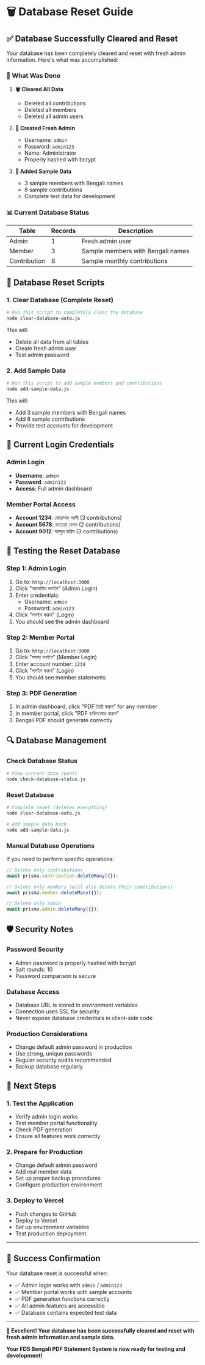 # 🗑️ Database Reset Guide

## ✅ Database Successfully Cleared and Reset

Your database has been completely cleared and reset with fresh admin information. Here's what was accomplished:

### 🔄 What Was Done

1. **🗑️ Cleared All Data**
   - Deleted all contributions
   - Deleted all members
   - Deleted all admin users

2. **🔐 Created Fresh Admin**
   - Username: `admin`
   - Password: `admin123`
   - Name: Administrator
   - Properly hashed with bcrypt

3. **📝 Added Sample Data**
   - 3 sample members with Bengali names
   - 8 sample contributions
   - Complete test data for development

### 📊 Current Database Status

| Table | Records | Description |
|-------|---------|-------------|
| Admin | 1 | Fresh admin user |
| Member | 3 | Sample members with Bengali names |
| Contribution | 8 | Sample monthly contributions |

## 🔧 Database Reset Scripts

### **1. Clear Database (Complete Reset)**
```bash
# Run this script to completely clear the database
node clear-database-auto.js
```

This will:
- Delete all data from all tables
- Create fresh admin user
- Test admin password

### **2. Add Sample Data**
```bash
# Run this script to add sample members and contributions
node add-sample-data.js
```

This will:
- Add 3 sample members with Bengali names
- Add 8 sample contributions
- Provide test accounts for development

## 🎯 Current Login Credentials

### **Admin Login**
- **Username**: `admin`
- **Password**: `admin123`
- **Access**: Full admin dashboard

### **Member Portal Access**
- **Account 1234**: মোহাম্মদ আলী (3 contributions)
- **Account 5678**: ফাতেমা বেগম (2 contributions)
- **Account 9012**: আব্দুল করিম (3 contributions)

## 🚀 Testing the Reset Database

### **Step 1: Admin Login**
1. Go to: `http://localhost:3000`
2. Click "অ্যাডমিন লগইন" (Admin Login)
3. Enter credentials:
   - Username: `admin`
   - Password: `admin123`
4. Click "লগইন করুন" (Login)
5. You should see the admin dashboard

### **Step 2: Member Portal**
1. Go to: `http://localhost:3000`
2. Click "সদস্য লগইন" (Member Login)
3. Enter account number: `1234`
4. Click "লগইন করুন" (Login)
5. You should see member statements

### **Step 3: PDF Generation**
1. In admin dashboard, click "PDF তৈরি করুন" for any member
2. In member portal, click "PDF ডাউনলোড করুন"
3. Bengali PDF should generate correctly

## 🔍 Database Management

### **Check Database Status**
```bash
# View current data counts
node check-database-status.js
```

### **Reset Database**
```bash
# Complete reset (deletes everything)
node clear-database-auto.js

# Add sample data back
node add-sample-data.js
```

### **Manual Database Operations**
If you need to perform specific operations:

```javascript
// Delete only contributions
await prisma.contribution.deleteMany({});

// Delete only members (will also delete their contributions)
await prisma.member.deleteMany({});

// Delete only admin
await prisma.admin.deleteMany({});
```

## 🛡️ Security Notes

### **Password Security**
- Admin password is properly hashed with bcrypt
- Salt rounds: 10
- Password comparison is secure

### **Database Access**
- Database URL is stored in environment variables
- Connection uses SSL for security
- Never expose database credentials in client-side code

### **Production Considerations**
- Change default admin password in production
- Use strong, unique passwords
- Regular security audits recommended
- Backup database regularly

## 🎯 Next Steps

### **1. Test the Application**
- Verify admin login works
- Test member portal functionality
- Check PDF generation
- Ensure all features work correctly

### **2. Prepare for Production**
- Change default admin password
- Add real member data
- Set up proper backup procedures
- Configure production environment

### **3. Deploy to Vercel**
- Push changes to GitHub
- Deploy to Vercel
- Set up environment variables
- Test production deployment

---

## 🎉 Success Confirmation

Your database reset is successful when:
- ✅ Admin login works with `admin` / `admin123`
- ✅ Member portal works with sample accounts
- ✅ PDF generation functions correctly
- ✅ All admin features are accessible
- ✅ Database contains expected test data

---

**🌟 Excellent! Your database has been successfully cleared and reset with fresh admin information and sample data.**

**Your FDS Bengali PDF Statement System is now ready for testing and development!**